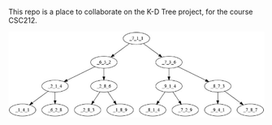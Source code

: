 This repo is a place to collaborate on the K-D Tree project, for the course CSC212.



![](tree.jpg)
